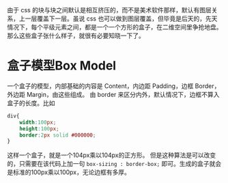 由于 css 的块与块之间默认是相互挤压的，而不是美术软件那样，默认有图层关系，上一层覆盖下一层。虽说 css 也可以做到图层覆盖，但毕竟是后天的，先天情况下，每个平级元素之间，都是一个一个方形的盒子，在二维空间里争抢地盘。
那么这些盒子张什么样子，就很有必要知晓一下了。

# 盒子模型Box Model
一个盒子的模型，内部基础的内容是 Content，内边距 Padding，边框 Border，外边距 Margin，由这些组成。
由 border 来区分内外，默认情况下，边框不算入盒子的长度。比如
```css
div{
	width:100px;
	height:100px;
	border:2px solid #000000;
}
```
这样一个盒子，就是一个104px乘以104px的正方形。
但是这种算法是可以改变的，只需要在该代码上加一句 `box-sizing : border-box;` 即可。生成的盒子就会是标准的100px乘以100px，无论边框有多厚。

